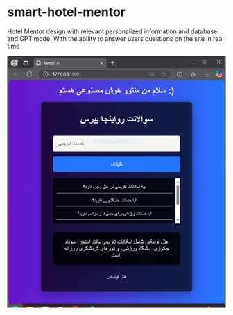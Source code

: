 # smart-hotel-mentor
Hotel Mentor design with relevant personalized information and database and GPT mode. With the ability to answer users questions on the site in real time

![My Image](./image/mentor.PNG)

